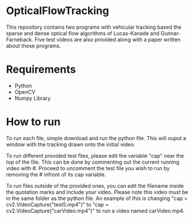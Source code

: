 # OpticalFlowTracking
This repository contains two programs with vehicular tracking based the sparse and dense optical flow algorithms of Lucas-Kanade and Gunnar-Farneback. Five test videos are also provided along with a paper written about these programs.

# Requirements
- Python
- OpenCV
- Numpy Library

# How to run
To run each file, simple download and run the python file. This will ouput a window with the tracking drawn onto the initial video.

To run different provided test files, please edit the variable "cap" near the top of the file. This can be done by commenting out the current running video with #. Proceed to uncomment the test file you wish to run by removing the # infront of its cap variable.

To run files outside of the provided ones, you can edit the filename inside the quotation marks and include your video. Please note this video must be in the same folder as the python file.
  An example of this is changing "cap = cv2.VideoCapture("test5.mp4")" to "cap = cv2.VideoCapture("carVideo.mp4")" to run a video named carVideo.mp4.
  
